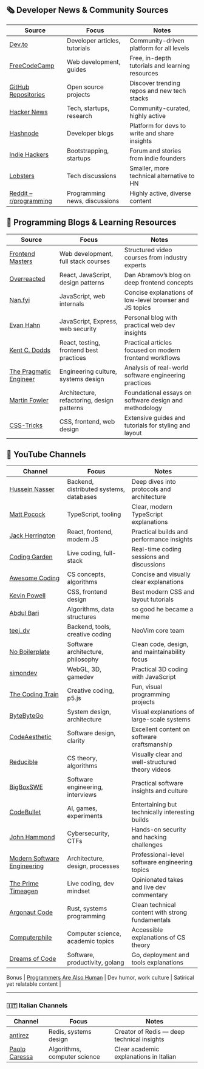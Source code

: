 ## 🗞️ Developer News & Community Sources
| Source | Focus | Notes |
|---------|--------|-------|
| [Dev.to](https://dev.to) | Developer articles, tutorials | Community-driven platform for all levels |
| [FreeCodeCamp](https://www.freecodecamp.org/news) | Web development, guides | Free, in-depth tutorials and learning resources |
| [GitHub Repositories](https://github.com/trending) | Open source projects | Discover trending repos and new tech stacks |
| [Hacker News](https://news.ycombinator.com/) | Tech, startups, research | Community-curated, highly active |
| [Hashnode](https://hashnode.com) | Developer blogs | Platform for devs to write and share insights |
| [Indie Hackers](https://www.indiehackers.com/) | Bootstrapping, startups | Forum and stories from indie founders |
| [Lobsters](https://lobste.rs/) | Tech discussions | Smaller, more technical alternative to HN |
| [Reddit – r/programming](https://www.reddit.com/r/programming/) | Programming news, discussions | Highly active, diverse content |


## 🧠 Programming Blogs & Learning Resources
| Source | Focus | Notes |
|---------|--------|-------|
| [Frontend Masters](https://frontendmasters.com/) | Web development, full stack courses | Structured video courses from industry experts |
| [Overreacted](https://overreacted.io/) | React, JavaScript, design patterns | Dan Abramov’s blog on deep frontend concepts |
| [Nan.fyi](https://www.nan.fyi/) | JavaScript, web internals | Concise explanations of low-level browser and JS topics |
| [Evan Hahn](https://evanhahn.com/) | JavaScript, Express, web security | Personal blog with practical web dev insights |
| [Kent C. Dodds](https://kentcdodds.com/) | React, testing, frontend best practices | Practical articles focused on modern frontend workflows |
| [The Pragmatic Engineer](https://blog.pragmaticengineer.com/) | Engineering culture, systems design | Analysis of real-world software engineering practices |
| [Martin Fowler](https://martinfowler.com/) | Architecture, refactoring, design patterns | Foundational essays on software design and methodology |
| [CSS-Tricks](https://css-tricks.com/) | CSS, frontend, web design | Extensive guides and tutorials for styling and layout |



## 🎥 YouTube Channels
| Channel | Focus | Notes |
|----------|--------|-------|
| [Hussein Nasser](https://www.youtube.com/@hnasr) | Backend, distributed systems, databases | Deep dives into protocols and architecture |
| [Matt Pocock](https://www.youtube.com/@mattpocockuk) | TypeScript, tooling | Clear, modern TypeScript explanations |
| [Jack Herrington](https://www.youtube.com/@jherr) | React, frontend, modern JS | Practical builds and performance insights |
| [Coding Garden](https://www.youtube.com/@CodingGarden) | Live coding, full-stack | Real-time coding sessions and discussions |
| [Awesome Coding](https://www.youtube.com/@awesome-coding) | CS concepts, algorithms | Concise and visually clear explanations |
| [Kevin Powell](https://www.youtube.com/@KevinPowell) | CSS, frontend design | Best modern CSS and layout tutorials |
| [Abdul Bari](https://www.youtube.com/@abdul_bari) | Algorithms, data structures | so good he became a meme |
| [teej_dv](https://www.youtube.com/@teej_dv) | Backend, tools, creative coding | NeoVim core team |
| [No Boilerplate](https://www.youtube.com/@NoBoilerplate) | Software architecture, philosophy | Clean code, design, and maintainability focus |
| [simondev](https://www.youtube.com/@simondev758) | WebGL, 3D, gamedev | Practical 3D coding with JavaScript |
| [The Coding Train](https://www.youtube.com/@TheCodingTrain) | Creative coding, p5.js | Fun, visual programming projects |
| [ByteByteGo](https://www.youtube.com/@ByteByteGo) | System design, architecture | Visual explanations of large-scale systems |
| [CodeAesthetic](https://www.youtube.com/@CodeAesthetic) | Software design, clarity | Excellent content on software craftsmanship |
| [Reducible](https://www.youtube.com/@Reducible) | CS theory, algorithms | Visually clear and well-structured theory videos |
| [BigBoxSWE](https://www.youtube.com/@bigboxSWE) | Software engineering, interviews | Practical software insights and culture |
| [CodeBullet](https://www.youtube.com/@CodeBullet) | AI, games, experiments | Entertaining but technically interesting builds |
| [John Hammond](https://www.youtube.com/@_JohnHammond) | Cybersecurity, CTFs | Hands-on security and hacking challenges |
| [Modern Software Engineering](https://www.youtube.com/@ModernSoftwareEngineeringYT) | Architecture, design, processes | Professional-level software engineering topics |
| [The Prime Timeagen](https://www.youtube.com/@ThePrimeTimeagen) | Live coding, dev mindset | Opinionated takes and live dev commentary |
| [Argonaut Code](https://www.youtube.com/@argonautcode) | Rust, systems programming | Clean technical content with strong fundamentals |
| [Computerphile](https://www.youtube.com/@Computerphile) | Computer science, academic topics | Accessible explanations of CS theory |
| [Dreams of Code](https://www.youtube.com/@dreamsofcode) | Software, productivity, golang | Go, deployment and tools explanations |

Bonus
| [Programmers Are Also Human](https://www.youtube.com/@programmersarealsohuman5909) | Dev humor, work culture | Satirical yet relatable content |

---

### 🇮🇹 Italian Channels
| Channel | Focus | Notes |
|----------|--------|-------|
| [antirez](https://www.youtube.com/@antirez) | Redis, systems design | Creator of Redis — deep technical insights |
| [Paolo Caressa](https://www.youtube.com/@paolocaressa4583) | Algorithms, computer science | Clear academic explanations in Italian |
